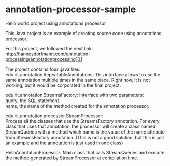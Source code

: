 # annotation-processor-sample
Hello world project using annotations processor

This Java project is an example of creating source code using annotations processor. 

For this project, we followed the next link:
http://hannesdorfmann.com/annotation-processing/annotationprocessing101

The project contains four .java files:                                                                                                    
 edu.rit.annotation.RepeatableAnnotations: 
	This interface allows to use the same annotation multiple times in the same place. Right now, it is not working, but it would be         corporated in the final project.
 
 edu.rit.annotation.StreamsFactory:
	Interface with two parameters:                                                                                                  
		query, the SQL statement.                                                                                                 
		name, the name of the method created for the annotation processor.

 edu.rit.annotation.processor.StreamProcessor:                                                                                           
	Process all the classes that use the StreamsFactory annotation. For every class that uses that annotation, the processor will create a   class named StreamQueries with a method which name is the value of the name attribute from StreamsFactory annotation. (This is not a     good solution, but this is just an example and the annotation is just used in one class)
 
 HelloAnnotationProcessor:
  Main class that calls StreamQueries and execute the method generated by StreamProcessor at compilation time.
